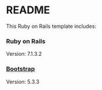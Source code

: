 # README

This Ruby on Rails template includes:

### Ruby on Rails

Version: 7.1.3.2

### [Bootstrap](https://getbootstrap.com?ref=deepakmahakale.com)

Version: 5.3.3
